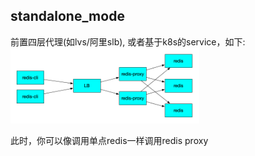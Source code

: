## standalone_mode

前置四层代理(如lvs/阿里slb), 或者基于k8s的service，如下:   
  <img src="redis-proxy-lb.png" width="60%" height="60%">

此时，你可以像调用单点redis一样调用redis proxy